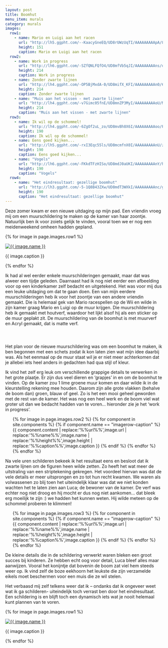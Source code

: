 ```yaml
---
layout: post
title: Boomhut
menu_item: murals
category: murals
images:
  row1:
    - name: Mario en Luigi aan het racen
      url: "http://lh5.ggpht.com/--KaacyGneEQ/UD8rUWzUqTI/AAAAAAAAApA/8rZp69nhcjw/s400/1MuurschilderingMario.jpg"
      height: 151
      caption: Mario en Luigi aan het racen
  row2:
    - name: Work in progress
      url: "http://lh6.ggpht.com/-SZfQNLFQfO4/UD8mfVb5qJI/AAAAAAAAAns/qYdKGsN_d5w/s400/15MuurschilderingLuca.jpg"
      height: 214
      caption: Work in progress
    - name: Zonder zwarte lijnen
      url: "http://lh4.ggpht.com/-OP5BjMxdA-0/UD8mifX_KFI/AAAAAAAAAn0/6HyfethNeiU/s400/3MuurschilderingLuca.jpg"
      height: 214
      caption: Zonder zwarte lijnen
    - name: "Muis aan het vissen - met zwarte lijnen"
      url: "http://lh4.ggpht.com/-v7Gimc05fnE/UD8mnZP3MyI/AAAAAAAAAoU/MnBLUOfFB08/s400/6MuurschilderingLuca.jpg"
      height: 214
      caption: "Muis aan het vissen - met zwarte lijnen"
  row3:
    - name: Ik wil op de schommel!
      url: "http://lh4.ggpht.com/-6ZgOf2uL_zo/UD8mvBh8X6I/AAAAAAAAAoo/Pmdbm4qBOkw/s400/Boomhutfun.jpg"
      height: 190
      caption: Ik wil op de schommel!
    - name: Eens goed kijken...
      url: "http://lh5.ggpht.com/-rxI3Eqc55ls/UD8mcmfnX0I/AAAAAAAAAnU/zKIThd9YnkM/s400/12MuurschilderingLuca.jpg"
      height: 190
      caption: Eens goed kijken...
    - name: "Vogels"
      url: "http://lh6.ggpht.com/-FKkdTFzHISo/UD8mdJ0aUKI/AAAAAAAAAnY/hQ2Bi5RJ1YU/s400/13MuurschilderingLuca.jpg"
      height: 190
      caption: "Vogels"
  row4:
    - name: "Het eindresultaat: gezellige boomhut"
      url: "http://lh3.ggpht.com/-5-1Q8B43ZXw/UD8mdT3WXkI/AAAAAAAAAnc/gA_7AmWqeXI/s400/14MuurschilderingLuca.jpg"
      height: 190
      caption: "Het eindresultaat: gezellige boomhut"
---
```

Deze zomer kwam er een nieuwe uitdaging op mijn pad. Een vriendin vroeg mij om een muurschildering te maken op de kamer van haar zoontje. Natuurlijk ben ik voor zoiets gelijk te vinden, vooral toen we er nog een meidenweekend omheen hadden gepland.

{% for image in page.images.row1 %}

<div class="wp-caption alignleft"><a title="{{ image.name }}" href="{{ image.url }}"><img alt="{{ image.name }}" height="{{ image.height }}" src="{{ image.url }}" /> </a><p class="wp-caption-text">{{ image.caption }}</p></div>

{% endfor %}

Ik had al wel eerder enkele muurschilderingen gemaakt, maar dat was alweer een tijdje geleden. Daarnaast had ik nog niet eerder een afbeelding voor op een kinderkamer zelf bedacht en uitgetekend. Het was voor mij dus een leuke uitdaging om dat te gaan doen. Een van mijn eerdere muurschilderingen heb ik voor het zoontje van een andere vriendin gemaakt. Die is helemaal gek van Mario racespellen op de Wii en wilde in zijn kamer graag Mario en Luigi op de muur krijgen. Die muurschildering heb ik gemaakt met houtverf, waardoor het lijkt alsof hij als een sticker op de muur geplakt zit. De muurschildering van de boomhut is met muurverf en Acryl gemaakt, dat is matte verf.

<div style="height:2em;"> </div>

Het plan voor de nieuwe muurschildering was om een boomhut te maken, ik ben begonnen met een schets zodat ik kon laten zien wat mijn idee daarbij was. Als het eenmaal op de muur staat wil je er niet meer achterkomen dat je allebei iets heel anders in gedachten had qua stijl of kleur.

Ik vind het zelf erg leuk om verschillende grappige details te verwerken in het grote plaatje. Er zijn dus veel dieren en ‘grapjes’ in en om de boomhut te vinden. Op de kamer zou 1 lime groene muur komen en daar wilde ik in de kleurstelling rekening mee houden. Daarom zijn alle grote vlakken (behalve de boom dan) groen, blauw of geel. Zo is het een mooi geheel geworden met de rest van de kamer. Het was nog een heel werk en de boom viel wat groter uit dan we bedacht hadden van te voren… hieronder zie je het ‘work in progress’.

<div class="imagerowcontainer">
    <ul class="imagerow">
        {% for image in page.images.row2 %}
            {% for component in site.components %} {% if component.name == "imagerow-caption" %}
                {{ component.content | replace:'%%url%%',image.url | replace:'%%name%%',image.name | replace:'%%height%%',image.height | replace:'%%caption%%',image.caption }}
            {% endif %} {% endfor %}
        {% endfor %}
    </ul>
</div>
<div class="clearer"></div>

Na vele uren schilderen bekeek ik het resultaat eens en besloot dat ik zwarte lijnen om de figuren heen wilde zetten. Zo heeft het wat meer de uitstraling van een striptekening gekregen. Het voordeel hiervan was dat de vele details er meer uitsprongen en zo tot hun recht kwamen. We waren als volwassenen zo blij toen het uiteindelijk klaar was dat we niet konden wachten het te laten zien aan Luca; de bewoner van de kamer. De verf was echter nog niet droog en hij mocht er dus nog niet aankomen… dat bleek erg moeilijk te zijn :) we hadden het kunnen weten. Hij wilde meteen op de schommel proberen te klimmen!

<div class="imagerowcontainer">
    <ul class="imagerow">
        {% for image in page.images.row3 %}
            {% for component in site.components %} {% if component.name == "imagerow-caption" %}
                {{ component.content | replace:'%%url%%',image.url | replace:'%%name%%',image.name | replace:'%%height%%',image.height | replace:'%%caption%%',image.caption }}
            {% endif %} {% endfor %}
        {% endfor %}
    </ul>
</div>
<div class="clearer"></div>

De kleine details die in de schildering verwerkt waren bleken een groot succes bij kinderen. Ze hebben echt oog voor detail, Luca bleef alles maar aanwijzen. Vooral het konijntje dat bovenin de boom zat viel hem steeds weer op. Ik vind zelf de boze eekhoorn het leukste die zijn verzamelde eikels moet beschermen voor een muis die ze wil stelen.

Het verbaasd mij zelf telkens weer dat ik – ondanks dat ik ongeveer weet wat ik ga schilderen- uiteindelijk toch verrast ben door het eindresultaat. Een schildering is en blijft toch een dynamisch iets wat je nooit helemaal kunt plannen van te voren.

{% for image in page.images.row1 %}

<div class="wp-caption alignleft"><a title="{{ image.name }}" href="{{ image.url }}"><img alt="{{ image.name }}" height="{{ image.height }}" src="{{ image.url }}" /> </a><p class="wp-caption-text">{{ image.caption }}</p></div>

{% endfor %}

